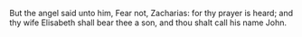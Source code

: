 But the angel said unto him, Fear not, Zacharias: for thy prayer is heard; and thy wife Elisabeth shall bear thee a son, and thou shalt call his name John.
